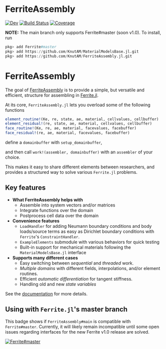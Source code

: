# FerriteAssembly

[![Dev](https://img.shields.io/badge/docs-dev-blue.svg)](https://KnutAM.github.io/FerriteAssembly.jl/dev)
[![Build Status](https://github.com/KnutAM/FerriteAssembly.jl/actions/workflows/CI.yml/badge.svg?branch=main)](https://github.com/KnutAM/FerriteAssembly.jl/actions/workflows/CI.yml?query=branch%3Amain)
[![Coverage](https://codecov.io/gh/KnutAM/FerriteAssembly.jl/branch/main/graph/badge.svg)](https://codecov.io/gh/KnutAM/FerriteAssembly.jl)

**NOTE:** The main branch only supports Ferrite#master (soon v1.0).
To install, run
```julia
pkg> add Ferrite#master
pkg> add https://github.com/KnutAM/MaterialModelsBase.jl.git
pkg> add https://github.com/KnutAM/FerriteAssembly.jl.git
```

# FerriteAssembly
The goal of [FerriteAssembly](https://github.com/KnutAM/FerriteAssembly.jl) 
is to provide a simple, but versatile and efficient, structure for assembling in 
[Ferrite.jl](https://github.com/Ferrite-FEM/Ferrite.jl/).

At its core, `FerriteAssembly.jl` lets you overload some of the following functions
```julia
element_routine!(Ke, re, state, ae, material, cellvalues, cellbuffer)
element_residual!(re, state, ae, material, cellvalues, cellbuffer)
face_routine!(Ke, re, ae, material, facevalues, facebuffer)
face_residual!(re, ae, material, facevalues, facebuffer)
```
define a `domainbuffer` with `setup_domainbuffer`,

and then call `work!(assembler, domainbuffer)` 
with an `assembler` of your choice. 

This makes it easy to share different elements between researchers,
and provides a structured way to solve various `Ferrite.jl` problems. 

## Key features
* **What FerriteAssembly helps with**
  * Assemble into system vectors and/or matrices
  * Integrate functions over the domain
  * Postprocess cell data over the domain
* **Convenience features**
  * `LoadHandler` for adding Neumann boundary conditions and body loads/source terms as easy as Dirichlet boundary conditions with `Ferrite`'s `ConstraintHandler`.
  * `ExampleElements` submodule with various behaviors for quick testing
  * Built-in support for mechanical materials following the `MaterialModelsBase.jl` interface
* **Supports many different cases**
  * Easy switching between *sequential* and *threaded* work.
  * *Multiple domains* with different fields, interpolations, and/or element routines.
  * Efficient *automatic differentiation* for tangent stiffness. 
  * Handling old and new *state variables*

See the [documentation](https://KnutAM.github.io/FerriteAssembly.jl/dev) for more details.

## Using with `Ferrite.jl`'s master branch
This badge shows if `FerriteAssembly#main` is compatible with `Ferrite#master`.
Currently, it will likely remain incompatible until some open issues regarding interfaces for the new Ferrite v1.0 release are solved. 

[![Ferrite#master](https://github.com/KnutAM/FerriteAssembly.jl/actions/workflows/FerriteMasterCI.yml/badge.svg?branch=main)](https://github.com/KnutAM/FerriteAssembly.jl/actions/workflows/FerriteMasterCI.yml?query=branch%3Amain)
